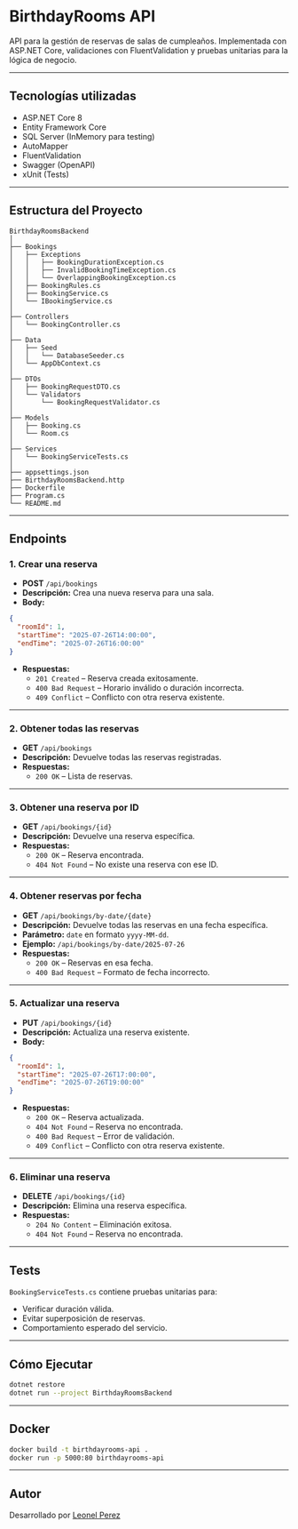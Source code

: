 # BirthdayRooms API

API para la gestión de reservas de salas de cumpleaños. Implementada con ASP.NET Core, validaciones con FluentValidation y pruebas unitarias para la lógica de negocio.

---

## Tecnologías utilizadas

- ASP.NET Core 8
- Entity Framework Core
- SQL Server (InMemory para testing)
- AutoMapper
- FluentValidation
- Swagger (OpenAPI)
- xUnit (Tests)

---

## Estructura del Proyecto

```
BirthdayRoomsBackend
│
├── Bookings
│   ├── Exceptions
│   │   ├── BookingDurationException.cs
│   │   ├── InvalidBookingTimeException.cs
│   │   └── OverlappingBookingException.cs
│   ├── BookingRules.cs
│   ├── BookingService.cs
│   └── IBookingService.cs
│
├── Controllers
│   └── BookingController.cs
│
├── Data
│   ├── Seed
│   │   └── DatabaseSeeder.cs
│   └── AppDbContext.cs
│
├── DTOs
│   ├── BookingRequestDTO.cs
│   └── Validators
│       └── BookingRequestValidator.cs
│
├── Models
│   ├── Booking.cs
│   └── Room.cs
│
├── Services
│   └── BookingServiceTests.cs
│
├── appsettings.json
├── BirthdayRoomsBackend.http
├── Dockerfile
├── Program.cs
└── README.md
```

---

## Endpoints

### 1. Crear una reserva

- **POST** `/api/bookings`
- **Descripción:** Crea una nueva reserva para una sala.
- **Body:**
```json
{
  "roomId": 1,
  "startTime": "2025-07-26T14:00:00",
  "endTime": "2025-07-26T16:00:00"
}
```
- **Respuestas:**
  - `201 Created` – Reserva creada exitosamente.
  - `400 Bad Request` – Horario inválido o duración incorrecta.
  - `409 Conflict` – Conflicto con otra reserva existente.

---

### 2. Obtener todas las reservas

- **GET** `/api/bookings`
- **Descripción:** Devuelve todas las reservas registradas.
- **Respuestas:**
  - `200 OK` – Lista de reservas.

---

### 3. Obtener una reserva por ID

- **GET** `/api/bookings/{id}`
- **Descripción:** Devuelve una reserva específica.
- **Respuestas:**
  - `200 OK` – Reserva encontrada.
  - `404 Not Found` – No existe una reserva con ese ID.

---

### 4. Obtener reservas por fecha

- **GET** `/api/bookings/by-date/{date}`
- **Descripción:** Devuelve todas las reservas en una fecha específica.
- **Parámetro:** `date` en formato `yyyy-MM-dd`.
- **Ejemplo:** `/api/bookings/by-date/2025-07-26`
- **Respuestas:**
  - `200 OK` – Reservas en esa fecha.
  - `400 Bad Request` – Formato de fecha incorrecto.

---

### 5. Actualizar una reserva

- **PUT** `/api/bookings/{id}`
- **Descripción:** Actualiza una reserva existente.
- **Body:**
```json
{
  "roomId": 1,
  "startTime": "2025-07-26T17:00:00",
  "endTime": "2025-07-26T19:00:00"
}
```
- **Respuestas:**
  - `200 OK` – Reserva actualizada.
  - `404 Not Found` – Reserva no encontrada.
  - `400 Bad Request` – Error de validación.
  - `409 Conflict` – Conflicto con otra reserva existente.

---

### 6. Eliminar una reserva

- **DELETE** `/api/bookings/{id}`
- **Descripción:** Elimina una reserva específica.
- **Respuestas:**
  - `204 No Content` – Eliminación exitosa.
  - `404 Not Found` – Reserva no encontrada.

---

## Tests

`BookingServiceTests.cs` contiene pruebas unitarias para:

- Verificar duración válida.
- Evitar superposición de reservas.
- Comportamiento esperado del servicio.

---

## Cómo Ejecutar

```bash
dotnet restore
dotnet run --project BirthdayRoomsBackend
```

---

## Docker

```bash
docker build -t birthdayrooms-api .
docker run -p 5000:80 birthdayrooms-api
```

---

## Autor

Desarrollado por [Leonel Perez](https://github.com/leps1998)
